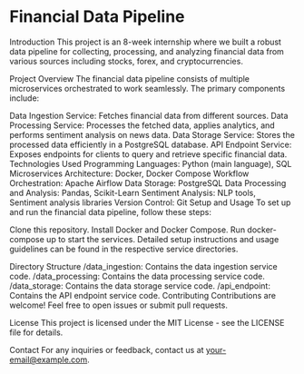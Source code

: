
# Financial Data Pipeline
Introduction
This project is an 8-week internship where we built a robust data pipeline for collecting, processing, and analyzing financial data from various sources including stocks, forex, and cryptocurrencies.

Project Overview
The financial data pipeline consists of multiple microservices orchestrated to work seamlessly. The primary components include:

Data Ingestion Service: Fetches financial data from different sources.
Data Processing Service: Processes the fetched data, applies analytics, and performs sentiment analysis on news data.
Data Storage Service: Stores the processed data efficiently in a PostgreSQL database.
API Endpoint Service: Exposes endpoints for clients to query and retrieve specific financial data.
Technologies Used
Programming Languages: Python (main language), SQL
Microservices Architecture: Docker, Docker Compose
Workflow Orchestration: Apache Airflow
Data Storage: PostgreSQL
Data Processing and Analysis: Pandas, Scikit-Learn
Sentiment Analysis: NLP tools, Sentiment analysis libraries
Version Control: Git
Setup and Usage
To set up and run the financial data pipeline, follow these steps:

Clone this repository.
Install Docker and Docker Compose.
Run docker-compose up to start the services.
Detailed setup instructions and usage guidelines can be found in the respective service directories.

Directory Structure
/data_ingestion: Contains the data ingestion service code.
/data_processing: Contains the data processing service code.
/data_storage: Contains the data storage service code.
/api_endpoint: Contains the API endpoint service code.
Contributing
Contributions are welcome! Feel free to open issues or submit pull requests.

License
This project is licensed under the MIT License - see the LICENSE file for details.

Contact
For any inquiries or feedback, contact us at your-email@example.com.
